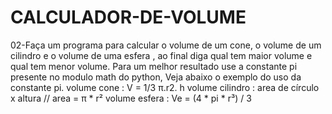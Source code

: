 # CALCULADOR-DE-VOLUME

02-Faça um programa para calcular o volume de um cone, o volume de um cilindro e o
volume de uma esfera , ao final diga qual tem maior volume e qual tem menor volume.
Para um melhor resultado use a constante pi presente no modulo math do python, Veja
abaixo o exemplo do uso da constante pi.
volume cone : V = 1/3 π.r2. h
volume cilindro : area de círculo x altura // area = π * r²
volume esfera : Ve = (4 * pi * r³) / 3
